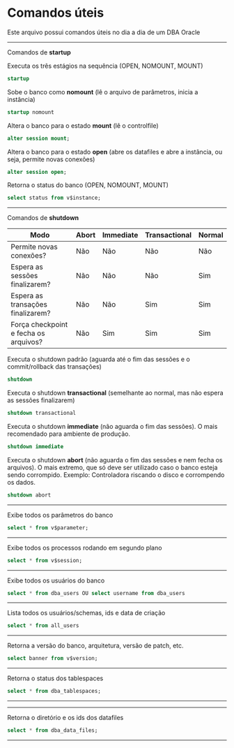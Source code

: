 # Comandos úteis

Este arquivo possui comandos úteis no dia a dia de um DBA Oracle


---------------------------------------

Comandos de **startup**

Executa os três estágios na sequência (OPEN, NOMOUNT, MOUNT)
```sql
startup 
```

Sobe o banco como **nomount** (lê o arquivo de parâmetros, inicia a instância)
```sql
startup nomount
```

Altera o banco para o estado **mount** (lê o controlfile)
```sql
alter session mount;
```

Altera o banco para o estado **open** (abre os datafiles e abre a instância, ou seja, permite novas conexões)
```sql
alter session open;
```

Retorna o status do banco (OPEN, NOMOUNT, MOUNT)
```sql
select status from v$instance;
```

---------------------------------------

Comandos de **shutdown**

| Modo | Abort | Immediate | Transactional | Normal |
| --- | --- | --- | --- | --- |
| Permite novas conexões? | Não | Não | Não | Não |
| Espera as sessões finalizarem? | Não | Não | Não | Sim |
| Espera as transações finalizarem? | Não | Não | Sim | Sim |
| Força checkpoint e fecha os arquivos? | Não | Sim | Sim | Sim |

Executa o shutdown padrão (aguarda até o fim das sessões e o commit/rollback das transações)
```sql
shutdown 
```

Executa o shutdown **transactional** (semelhante ao normal, mas não espera as sessões finalizarem)
```sql
shutdown transactional
```

Executa o shutdown **immediate** (não aguarda o fim das sessões). O mais recomendado para ambiente de produção.
```sql
shutdown immediate
```

Executa o shutdown **abort** (não aguarda o fim das sessões e nem fecha os arquivos). O mais extremo, que só deve ser utilizado caso o banco esteja sendo corrompido. Exemplo: Controladora riscando o disco e corrompendo os dados.
```sql
shutdown abort
```

---------------------------------------

Exibe todos os parâmetros do banco
```sql
select * from v$parameter;
```

---------------------------------------

Exibe todos os processos rodando em segundo plano
```sql
select * from v$session;
```

---------------------------------------

Exibe todos os usuários do banco
```sql
select * from dba_users OU select username from dba_users
```

---------------------------------------

Lista todos os usuários/schemas, ids e data de criação
```sql
select * from all_users
```

---------------------------------------

Retorna a versão do banco, arquitetura, versão de patch, etc.
```sql
select banner from v$version;
```

---------------------------------------

Retorna o status dos tablespaces
```sql
select * from dba_tablespaces;
```

---------------------------------------

---------------------------------------

Retorna o diretório e os ids dos datafiles
```sql
select * from dba_data_files;
```

---------------------------------------

